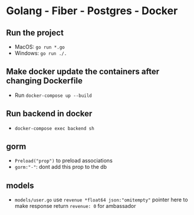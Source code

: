 # Golang - Fiber - Postgres - Docker

## Run the project

- MacOS: `go run *.go`
- Windows: `go run ./.`

## Make docker update the containers after changing Dockerfile
- Run `docker-compose up --build`

## Run backend in docker
- `docker-compose exec backend sh`

## gorm
- `Preload("prop")` to preload associations
- `gorm:"-"`: dont add this prop to the db

## models
- `models/user.go` use `revenue *float64 json:"omitempty"` pointer here to make response return `revenue: 0` for ambassador